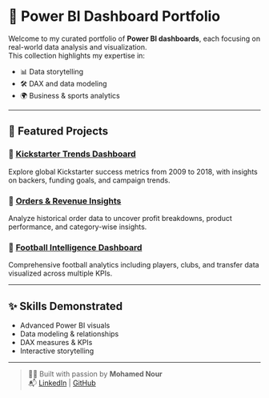 # 🧠 Power BI Dashboard Portfolio

Welcome to my curated portfolio of **Power BI dashboards**, each focusing on real-world data analysis and visualization.  
This collection highlights my expertise in:

- 📊 Data storytelling
- 🛠️ DAX and data modeling
- 🌍 Business & sports analytics

---

## 🚀 Featured Projects

### 🔹 [Kickstarter Trends Dashboard](./Kickstarter_Trends_Dashboard/README.md)
Explore global Kickstarter success metrics from 2009 to 2018, with insights on backers, funding goals, and campaign trends.

### 🔹 [Orders & Revenue Insights](./Orders_Revenue_Insights/README.md)
Analyze historical order data to uncover profit breakdowns, product performance, and category-wise insights.

### 🔹 [Football Intelligence Dashboard](./Football_Intelligence_Dashboard/README.md)
Comprehensive football analytics including players, clubs, and transfer data visualized across multiple KPIs.

---

## ✨ Skills Demonstrated
- Advanced Power BI visuals
- Data modeling & relationships
- DAX measures & KPIs
- Interactive storytelling

---

> 👨‍💻 Built with passion by **Mohamed Nour**  
> 📬 [LinkedIn](https://www.linkedin.com) | [GitHub](https://github.com/Mohamednour7)
